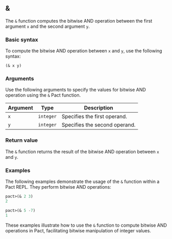 ## &

The `&` function computes the bitwise AND operation between the first argument `x` and the second argument `y`.

### Basic syntax

To compute the bitwise AND operation between `x` and `y`, use the following syntax:

`(& x y)`

### Arguments

Use the following arguments to specify the values for bitwise AND operation using the `&` Pact function.

| Argument | Type | Description |
| --- | --- | --- |
| `x` | `integer` | Specifies the first operand. |
| `y` | `integer` | Specifies the second operand. |

### Return value

The `&` function returns the result of the bitwise AND operation between `x` and `y`.

### Examples

The following examples demonstrate the usage of the `&` function within a Pact REPL. They perform bitwise AND operations:

```lisp
pact>(& 2 3)
2
```

```lisp
pact>(& 5 -7)
1
```

These examples illustrate how to use the `&` function to compute bitwise AND operations in Pact, facilitating bitwise manipulation of integer values.

